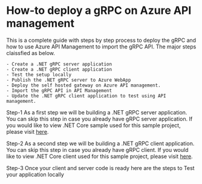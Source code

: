 # How-to deploy a gRPC on Azure API management

This is a complete guide with steps by step process to deploy the gRPC and how to use Azure API Management to import the gRPC API.
The major steps claissfied as below.

	- Create a .NET gRPC server application
	- Create a .NET gRPC client application
	- Test the setup locally 
	- Publish the .NET gRPC server to Azure WebApp
	- Deploy the self hosted gateway on Azure API management.
	- Import the gRPC API in API Management
 	- Update the .NET gRPC client application to test using API management. 

Step-1 
As a first step we will be building a .NET gRPC server application. You can skip this step in case you already have gRPC server application.
If you would like to view .NET Core sample used for this sample project, please visit [here](https://github.com/shailugit/GrpcServer).

Step-2
As a second step we will be building a .NET gRPC client application. You can skip this step in case you already have gRPC client.
If you would like to view .NET Core client used for this sample project, please visit [here](https://github.com/shailugit/GrpcClient).

Step-3
Once your client and server code is ready here are the steps to Test your application locally 

